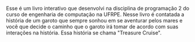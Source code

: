 Esse é um livro interativo que desenvolvi na disciplina de programação 2 do curso de engenharia de computação na UFRPE.
Nesse livro é contatada a história de um garoto que sempre sonhou em se aventurar pelos mares e você que decide o caminho que o garoto irá tomar de acordo com suas interações na história. Essa história se chama "Treasure Cruise".
